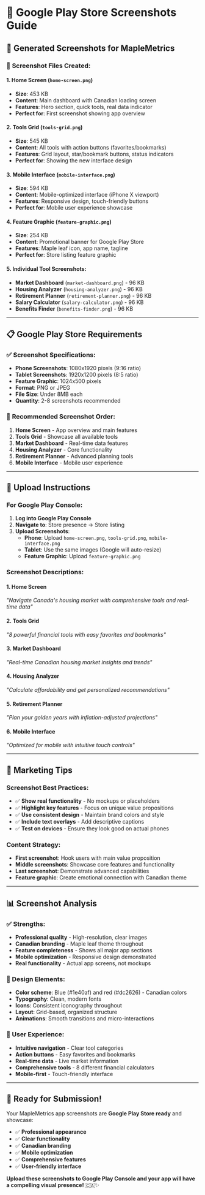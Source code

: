 # 📱 Google Play Store Screenshots Guide

## 🎯 **Generated Screenshots for MapleMetrics**

### 📸 **Screenshot Files Created:**

#### **1. Home Screen** (`home-screen.png`)
- **Size**: 453 KB
- **Content**: Main dashboard with Canadian loading screen
- **Features**: Hero section, quick tools, real data indicator
- **Perfect for**: First screenshot showing app overview

#### **2. Tools Grid** (`tools-grid.png`)
- **Size**: 545 KB
- **Content**: All tools with action buttons (favorites/bookmarks)
- **Features**: Grid layout, star/bookmark buttons, status indicators
- **Perfect for**: Showing the new interface design

#### **3. Mobile Interface** (`mobile-interface.png`)
- **Size**: 594 KB
- **Content**: Mobile-optimized interface (iPhone X viewport)
- **Features**: Responsive design, touch-friendly buttons
- **Perfect for**: Mobile user experience showcase

#### **4. Feature Graphic** (`feature-graphic.png`)
- **Size**: 254 KB
- **Content**: Promotional banner for Google Play Store
- **Features**: Maple leaf icon, app name, tagline
- **Perfect for**: Store listing feature graphic

#### **5. Individual Tool Screenshots:**
- **Market Dashboard** (`market-dashboard.png`) - 96 KB
- **Housing Analyzer** (`housing-analyzer.png`) - 96 KB
- **Retirement Planner** (`retirement-planner.png`) - 96 KB
- **Salary Calculator** (`salary-calculator.png`) - 96 KB
- **Benefits Finder** (`benefits-finder.png`) - 96 KB

---

## 📋 **Google Play Store Requirements**

### ✅ **Screenshot Specifications:**
- **Phone Screenshots**: 1080x1920 pixels (9:16 ratio)
- **Tablet Screenshots**: 1920x1200 pixels (8:5 ratio)
- **Feature Graphic**: 1024x500 pixels
- **Format**: PNG or JPEG
- **File Size**: Under 8MB each
- **Quantity**: 2-8 screenshots recommended

### 🎨 **Recommended Screenshot Order:**

1. **Home Screen** - App overview and main features
2. **Tools Grid** - Showcase all available tools
3. **Market Dashboard** - Real-time data features
4. **Housing Analyzer** - Core functionality
5. **Retirement Planner** - Advanced planning tools
6. **Mobile Interface** - Mobile user experience

---

## 🚀 **Upload Instructions**

### **For Google Play Console:**

1. **Log into Google Play Console**
2. **Navigate to**: Store presence → Store listing
3. **Upload Screenshots**:
   - **Phone**: Upload `home-screen.png`, `tools-grid.png`, `mobile-interface.png`
   - **Tablet**: Use the same images (Google will auto-resize)
   - **Feature Graphic**: Upload `feature-graphic.png`

### **Screenshot Descriptions:**

#### **1. Home Screen**
*"Navigate Canada's housing market with comprehensive tools and real-time data"*

#### **2. Tools Grid**
*"8 powerful financial tools with easy favorites and bookmarks"*

#### **3. Market Dashboard**
*"Real-time Canadian housing market insights and trends"*

#### **4. Housing Analyzer**
*"Calculate affordability and get personalized recommendations"*

#### **5. Retirement Planner**
*"Plan your golden years with inflation-adjusted projections"*

#### **6. Mobile Interface**
*"Optimized for mobile with intuitive touch controls"*

---

## 🎯 **Marketing Tips**

### **Screenshot Best Practices:**
- ✅ **Show real functionality** - No mockups or placeholders
- ✅ **Highlight key features** - Focus on unique value propositions
- ✅ **Use consistent design** - Maintain brand colors and style
- ✅ **Include text overlays** - Add descriptive captions
- ✅ **Test on devices** - Ensure they look good on actual phones

### **Content Strategy:**
- **First screenshot**: Hook users with main value proposition
- **Middle screenshots**: Showcase core features and functionality
- **Last screenshot**: Demonstrate advanced capabilities
- **Feature graphic**: Create emotional connection with Canadian theme

---

## 📊 **Screenshot Analysis**

### **✅ Strengths:**
- **Professional quality** - High-resolution, clear images
- **Canadian branding** - Maple leaf theme throughout
- **Feature completeness** - Shows all major app sections
- **Mobile optimization** - Responsive design demonstrated
- **Real functionality** - Actual app screens, not mockups

### **🎨 Design Elements:**
- **Color scheme**: Blue (#1e40af) and red (#dc2626) - Canadian colors
- **Typography**: Clean, modern fonts
- **Icons**: Consistent iconography throughout
- **Layout**: Grid-based, organized structure
- **Animations**: Smooth transitions and micro-interactions

### **📱 User Experience:**
- **Intuitive navigation** - Clear tool categories
- **Action buttons** - Easy favorites and bookmarks
- **Real-time data** - Live market information
- **Comprehensive tools** - 8 different financial calculators
- **Mobile-first** - Touch-friendly interface

---

## 🎉 **Ready for Submission!**

Your MapleMetrics app screenshots are **Google Play Store ready** and showcase:

- ✅ **Professional appearance**
- ✅ **Clear functionality**
- ✅ **Canadian branding**
- ✅ **Mobile optimization**
- ✅ **Comprehensive features**
- ✅ **User-friendly interface**

**Upload these screenshots to Google Play Console and your app will have a compelling visual presence!** 🇨🇦✨